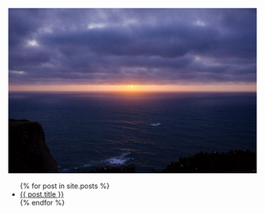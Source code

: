 <main id="home_content" class="content">
    <!-- Left -->
    <div id="left">
        <img id="blog-main-pic" src="/assets/images/main.jpg"alt="Sunset over the pacific, eastern most point in europe">
    </div>
    <!-- Middle -->
    <div id="middle" >
        <ul>
            {% for post in site.posts %}
                <li>
                    <a href="{{ post.url }}">{{ post.title }}</a>
                </li>
            {% endfor %}
        </ul>
    </div>
    <!--Right -->
    <div id="right">
    </div>
</main>